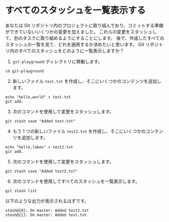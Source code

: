 # すべてのスタッシュを一覧表示する

あなたは Git リポジトリ内のプロジェクトに取り組んでおり、コミットする準備ができていないいくつかの変更を加えました。 これらの変更をスタッシュして、別のタスクに取り組めるようにすることにします。 後で、作成したすべてのスタッシュの一覧を見て、どれを適用するか決めたいと思います。 Git リポジトリ内のすべてのスタッシュをどのように一覧表示しますか？

1. `git-playground` ディレクトリに移動します。

```
cd git-playground
```

2. 新しいファイル `test.txt` を作成し、そこにいくつかのコンテンツを追加します。

```
echo "hello,world" > test.txt
git add.
```

3. 次のコマンドを使用して変更をスタッシュします。

```
git stash save "Added test.txt"
```

4. もう 1 つの新しいファイル `test2.txt` を作成し、そこにいくつかのコンテンツを追加します。

```
echo "hello,labex" > test2.txt
git add.
```

5. 次のコマンドを使用して変更をスタッシュします。

```
git stash save "Added test2.txt"
```

6. 次のコマンドを使用してすべてのスタッシュを一覧表示します。

```
git stash list
```

以下のような出力が表示されるはずです。

```
stash@{0}: On master: Added test2.txt
stash@{1}: On master: Added test.txt
```
